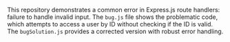 This repository demonstrates a common error in Express.js route handlers:  failure to handle invalid input.  The `bug.js` file shows the problematic code, which attempts to access a user by ID without checking if the ID is valid. The `bugSolution.js` provides a corrected version with robust error handling.